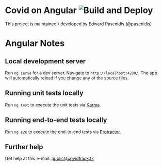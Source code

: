 # Covid on Angular ![Build and Deploy](https://github.com/covid19track/covid-v3/workflows/Build%20and%20Deploy/badge.svg)
This project is maintained / developed by Edward Pasenidis (@pasenidis) 

# Angular Notes

## Local development server

Run `ng serve` for a dev server. Navigate to `http://localhost:4200/`. The app will automatically reload if you change any of the source files.

## Running unit tests locally

Run `ng test` to execute the unit tests via [Karma](https://karma-runner.github.io).

## Running end-to-end tests locally

Run `ng e2e` to execute the end-to-end tests via [Protractor](http://www.protractortest.org/).

## Further help

Get help at this e-mail: [public@covidtrack.tk](mailto:public@covidtrack.tk)
